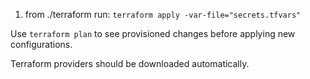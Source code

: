 1. from ./terraform run: ```terraform apply -var-file="secrets.tfvars"```

Use ```terraform plan``` to see provisioned changes before applying new configurations.

Terraform providers should be downloaded automatically.